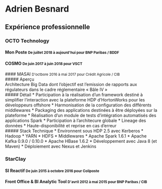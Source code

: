 # Adrien Besnard

## Expérience professionnelle
### OCTO Technology

#### <span class="project">Mon Poste</span> <small><span class="period">De juillet 2018 à aujourd'hui</span> pour <span class="customer">BNP Paribas / BDDF</span></small>

#### <span class="project">COSMO</span> <small><span class="period">De juin 2017 à juin 2018</span> pour <span class="customer">VSCT</span></small>

<div class="container">
<div class="row">
#### <span class="project">MASAI</span> <small><span class="period">D'octbore 2016 à mai 2017</span> pour <span class="customer">Crédit Agricole / CIB</span></small>
</div>

<div class="row">
<div class="col-sm-12">
##### Aperçu
</div>
</div>
<div class="row">
<div class="col-sm-12">
Architecture Big Data dont l’objectif est l’emission de rapports aux régulateurs dans le cadre réglementaire « Bâle IV »
</div>
</div>

<div class="row">
<div class="col-sm-8">
##### Détail
* Participation à la réalisation d’un framework destiné à simplifier l’interaction avec la plateforme HDP d’HortonWorks pour les développeurs offshore
  * Harmonisation de la configuration des différents middlewares
  * Packaging des applications destinées à être déployées sur la plateforme
  * Réalisation d’un module de tests d’intégration automatisés des applications Spark
* Participation à l’architecure globale
  * Lineage des données
  * Haute-disponibilité et reprise en cas d’erreur
</div>

<div class="col-sm-4">
##### Stack Technique
* Environnent sous HDP 2.5 avec Kerberos
  * Hadoop
  * YARN
  * HDFS
* Middlewares
  * Apache Spark 1.6.1
  * Apache Kafka 0.9.0 / 0.10.0
  * Apache HBase 1.6.2
  * Développement avec Java 8 (et Maven)
* Déploiement avec Nexus et Jenkins
</div>
</div>
</div>

### StarClay

#### <span class="project">SI Reactif</span> <small><span class="period">De juin 2015 à octobre 2016</span> pour <span class="customer">Coliposte</span></small>

#### <span class="project">Front Office & BI Analytic Tool</span> <small><span class="period">D'avril 2012 à mai 2015</span> pour <span class="customer">BNP Paribas / CIB</span></small>


